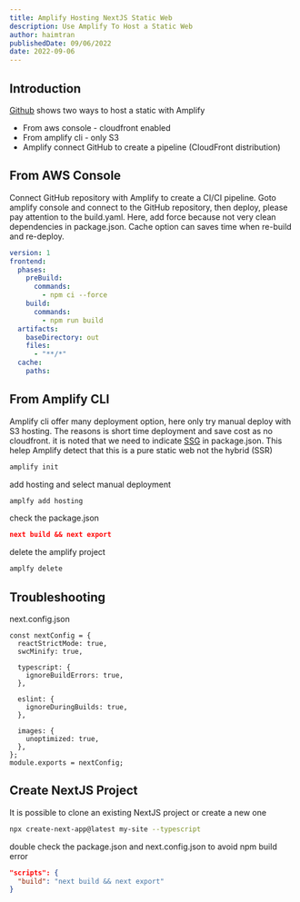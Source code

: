 ```yaml
---
title: Amplify Hosting NextJS Static Web
description: Use Amplify To Host a Static Web
author: haimtran
publishedDate: 09/06/2022
date: 2022-09-06
---
```


## Introduction

[Github]() shows two ways to host a static with Amplify

- From aws console - cloudfront enabled
- From amplify cli - only S3
- Amplify connect GitHub to create a pipeline (CloudFront distribution)

<LinkedImage
  href="https://youtu.be/pKiPciFBrhk"
  height={400}
  alt="Amplify Hosting NextJS Static Web"
  src="/thumbnail/amplify-hosting-static.png"
/>

## From AWS Console

Connect GitHub repository with Amplify to create a CI/CI pipeline. Goto amplify console and connect to the GitHub repository, then deploy, please pay attention to the build.yaml. Here, add force because not very clean dependencies in package.json. Cache option can saves time when re-build and re-deploy.

```yaml
version: 1
frontend:
  phases:
    preBuild:
      commands:
        - npm ci --force
    build:
      commands:
        - npm run build
  artifacts:
    baseDirectory: out
    files:
      - "**/*"
  cache:
    paths:
```

## From Amplify CLI

Amplify cli offer many deployment option, here only try manual deploy with S3 hosting. The reasons is short time deployment and save cost as no cloudfront. it is noted that we need to indicate [SSG](https://docs.aws.amazon.com/amplify/latest/userguide/server-side-rendering-amplify.html) in package.json. This helep Amplify detect that this is a pure static web not the hybrid (SSR)

```bash
amplify init
```

add hosting and select manual deployment

```bash
amplfy add hosting
```

check the package.json

```json
next build && next export
```

delete the amplify project

```bash
amplfy delete
```

## Troubleshooting

next.config.json

```tsx
const nextConfig = {
  reactStrictMode: true,
  swcMinify: true,

  typescript: {
    ignoreBuildErrors: true,
  },

  eslint: {
    ignoreDuringBuilds: true,
  },

  images: {
    unoptimized: true,
  },
};
module.exports = nextConfig;
```

## Create NextJS Project

It is possible to clone an existing NextJS project or create a new one

```bash
npx create-next-app@latest my-site --typescript
```

double check the package.json and next.config.json to avoid npm build error

```json
"scripts": {
  "build": "next build && next export"
}
```
